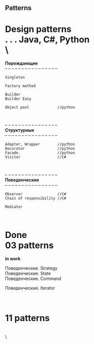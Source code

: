 ## Patterns  


Design patterns  
. . . Java, C#, Python
\
\
==============================  
**Порождающие**  
– – – – – – – – – – – – – – – –  
````
Singleton  

Factory method  

Builder  
Builder Easy  

Object pool             //python  



````
– – – – – – – – – – – – – – – –  
**Структурные**  
– – – – – – – – – – – – – – – –  
```
Adapter, Wrapper        //python  
Decorator               //python  
Facade.                 //python  
Visitor                 //C#  



```
– – – – – – – – – – – – – – – –  
**Поведенческие**  
– – – – – – – – – – – – – – – –  
```
Observer                //C#
Chain of responsibility //C#  

Mediator  



```
Done  
03 patterns   
==============================  
**in work**  

Поведенческие. Strategy  
Поведенческие. State  
Поведенческие. Command  

Поведенческие. Iterator  

\
11 patterns   
==============================  






\
\


